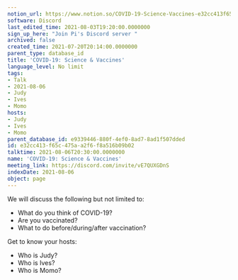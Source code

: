 ```yaml
---
notion_url: https://www.notion.so/COVID-19-Science-Vaccines-e32cc413f65c475aa2f6f8a516b09b02
software: Discord
last_edited_time: 2021-08-03T19:20:00.0000000
sign_up_here: "Join Pi's Discord server "
archived: false
created_time: 2021-07-20T20:14:00.0000000
parent_type: database_id
title: 'COVID-19: Science & Vaccines'
language_level: No limit
tags:
- Talk
- 2021-08-06
- Judy
- Ives
- Momo
hosts:
- Judy
- Ives
- Momo
parent_database_id: e9339446-880f-4ef0-8ad7-8ad1f507dded
id: e32cc413-f65c-475a-a2f6-f8a516b09b02
talktime: 2021-08-06T20:30:00.0000000
name: 'COVID-19: Science & Vaccines'
meeting_link: https://discord.com/invite/vE7QUXGDnS
indexDate: 2021-08-06
object: page
---
```



We will discuss the following but not limited to:
   - What do you think of COVID-19?
   - Are you vaccinated?
   - What to do before/during/after vaccination?

Get to know your hosts:
   - Who is Judy?
   - Who is Ives?
   - Who is Momo?




